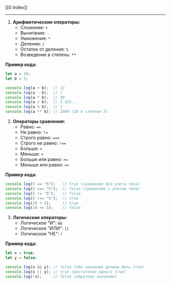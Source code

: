 [[0 Index]]

---

1. **Арифметические операторы:**
    - Сложение: `+`
    - Вычитание: `-`
    - Умножение: `*`
    - Деление: `/`
    - Остаток от деления: `%`
    - Возведение в степень: `**`

**Пример кода:**

```javascript
let a = 10;
let b = 3;

console.log(a + b);  // 13
console.log(a - b);  // 7
console.log(a * b);  // 30
console.log(a / b);  // 3.333...
console.log(a % b);  // 1
console.log(a ** b); // 1000 (10 в степени 3)
```

2. **Операторы сравнения:**
    - Равно: `==`
    - Не равно: `!=`
    - Строго равно: `===`
    - Строго не равно: `!==`
    - Больше: `>`
    - Меньше: `<`
    - Больше или равно: `>=`
    - Меньше или равно: `<=`

**Пример кода:**

```javascript
console.log(5 == "5");   // true (сравнение без учета типа)
console.log(5 === "5");  // false (сравнение с учетом типа)
console.log(5 != "5");   // false
console.log(5 !== "5");  // true
console.log(10 > 5);     // true
console.log(10 <= 5);    // false
```

3. **Логические операторы:**
    - Логическое "И": `&&`
    - Логическое "ИЛИ": `||`
    - Логическое "НЕ": `!`

**Пример кода:**

```javascript
let x = true;
let y = false;

console.log(x && y); // false (оба значения должны быть true)
console.log(x || y); // true (достаточно одного true)
console.log(!x);     // false (обратное значение)
```



